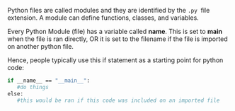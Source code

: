 Python files are called modules and they are identified by the `.py`  file extension. A module can define functions, classes, and variables.

Every Python Module (file) has a variable called **name**. This is set to **main** when the file is ran directly, OR it is set to the filename if the file is imported on another python file.

Hence, people typically use this if statement as a starting point for python code:

```bash
if __name__ == "__main__":
   #do things
else:
   #this would be ran if this code was included on an imported file
```